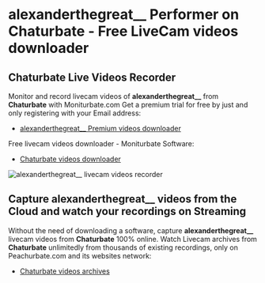 # alexanderthegreat__ Performer on Chaturbate - Free LiveCam videos downloader

## Chaturbate Live Videos Recorder

Monitor and record livecam videos of **alexanderthegreat__** from **Chaturbate** with Moniturbate.com
Get a premium trial for free by just and only registering with your Email address:
* [alexanderthegreat__ Premium videos downloader](https://moniturbate.com/request-demo-licence-key.html)

Free livecam videos downloader - Moniturbate Software:
* [Chaturbate videos downloader](https://moniturbate.com/moniturbate-download-software.html)

![alexanderthegreat__ livecam videos recorder](https://peachurnet.com/templates/moniturbate-software.png)


## Capture alexanderthegreat__ videos from the Cloud and watch your recordings on Streaming

Without the need of downloading a software, capture **alexanderthegreat__** livecam videos from **Chaturbate** 100% online.
Watch Livecam archives from **Chaturbate** unlimitedly from thousands of existing recordings, only on Peachurbate.com and its websites network:
* [Chaturbate videos archives](https://peachurnet.com/)